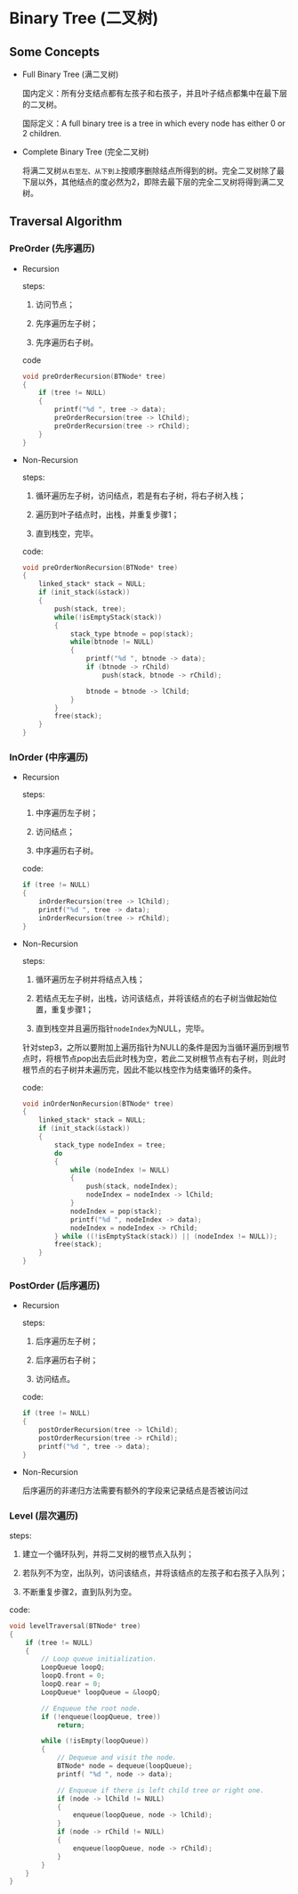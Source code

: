# Binary Tree (二叉树)

## Some Concepts

- Full Binary Tree (满二叉树)

    国内定义：所有分支结点都有左孩子和右孩子，并且叶子结点都集中在最下层的二叉树。

    国际定义：A full binary tree is a tree in which every node has either 0 or 2 children.

- Complete Binary Tree (完全二叉树)

    将满二叉树```从右至左、从下到上```按顺序删除结点所得到的树。完全二叉树除了最下层以外，其他结点的度必然为2，即除去最下层的完全二叉树将得到满二叉树。

## Traversal Algorithm

### PreOrder (先序遍历)

- Recursion

    steps:

    1. 访问节点；

    2. 先序遍历左子树；

    3. 先序遍历右子树。

    code

    ```C
    void preOrderRecursion(BTNode* tree)
    {
        if (tree != NULL)
        {
            printf("%d ", tree -> data);
            preOrderRecursion(tree -> lChild);
            preOrderRecursion(tree -> rChild);
        }
    }
    ```
- Non-Recursion

    steps:

    1. 循环遍历左子树，访问结点，若是有右子树，将右子树入栈；

    2. 遍历到叶子结点时，出栈，并重复步骤1；

    3. 直到栈空，完毕。

    code:
    ```C
    void preOrderNonRecursion(BTNode* tree)
    {
        linked_stack* stack = NULL;
        if (init_stack(&stack))
        {
            push(stack, tree);
            while(!isEmptyStack(stack))
            {
                stack_type btnode = pop(stack);
                while(btnode != NULL)
                {
                    printf("%d ", btnode -> data);
                    if (btnode -> rChild)
                        push(stack, btnode -> rChild);

                    btnode = btnode -> lChild;
                }
            }
            free(stack);
        }
    }
    ```

### InOrder (中序遍历)

- Recursion

    steps:

    1. 中序遍历左子树；

    2. 访问结点；

    3. 中序遍历右子树。

    code:
    ```C
    if (tree != NULL)
    {
        inOrderRecursion(tree -> lChild);
        printf("%d ", tree -> data);
        inOrderRecursion(tree -> rChild);
    }
    ```

- Non-Recursion

    steps:

    1. 循环遍历左子树并将结点入栈；

    2. 若结点无左子树，出栈，访问该结点，并将该结点的右子树当做起始位置，重复步骤1；

    3. 直到栈空并且遍历指针```nodeIndex```为NULL，完毕。

    针对step3，之所以要附加上遍历指针为NULL的条件是因为当循环遍历到根节点时，将根节点pop出去后此时栈为空，若此二叉树根节点有右子树，则此时根节点的右子树并未遍历完，因此不能以栈空作为结束循环的条件。

    code:
    ```C
    void inOrderNonRecursion(BTNode* tree)
    {
        linked_stack* stack = NULL;
        if (init_stack(&stack))
        {
            stack_type nodeIndex = tree;
            do
            {
                while (nodeIndex != NULL)
                {
                    push(stack, nodeIndex);
                    nodeIndex = nodeIndex -> lChild;
                }
                nodeIndex = pop(stack);
                printf("%d ", nodeIndex -> data);
                nodeIndex = nodeIndex -> rChild;
            } while ((!isEmptyStack(stack)) || (nodeIndex != NULL));
            free(stack);
        }
    }
    ```

### PostOrder (后序遍历)

- Recursion

    steps:

    1. 后序遍历左子树；

    2. 后序遍历右子树；

    3. 访问结点。

    code:
    ```C
    if (tree != NULL)
    {
        postOrderRecursion(tree -> lChild);
        postOrderRecursion(tree -> rChild);
        printf("%d ", tree -> data);
    }
    ```

- Non-Recursion

    后序遍历的非递归方法需要有额外的字段来记录结点是否被访问过

### Level (层次遍历)

steps:

1. 建立一个循环队列，并将二叉树的根节点入队列；

2. 若队列不为空，出队列，访问该结点，并将该结点的左孩子和右孩子入队列；

3. 不断重复步骤2，直到队列为空。

code:

```C
void levelTraversal(BTNode* tree)
{
    if (tree != NULL)
    {
        // Loop queue initialization.
        LoopQueue loopQ;
        loopQ.front = 0;
        loopQ.rear = 0;
        LoopQueue* loopQueue = &loopQ;

        // Enqueue the root node.
        if (!enqueue(loopQueue, tree))
            return;

        while (!isEmpty(loopQueue))
        {
            // Dequeue and visit the node.
            BTNode* node = dequeue(loopQueue);
            printf( "%d ", node -> data);

            // Enqueue if there is left child tree or right one.
            if (node -> lChild != NULL)
            {
                enqueue(loopQueue, node -> lChild);
            }
            if (node -> rChild != NULL)
            {
                enqueue(loopQueue, node -> rChild);
            }
        }
    }
}
```